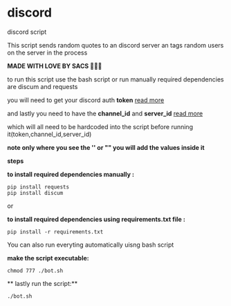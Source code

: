 # discord

discord script

This script sends random quotes to an discord server an tags random users on the server in the process

**MADE WITH LOVE BY SACS 💖💖💖**


to run this script use the bash script or run manually
required dependencies are discum and requests

you will need to get your discord auth **token** [read more](https://youtu.be/WWHZoa0SxCc)

and lastly you need to have the **channel_id** and **server_id** [read more](https://www.youtube.com/watch?v=NLWtSHWKbAI)

which will all need to be hardcoded into the script  before running it(token,channel_id,server_id) 

**note only where you see the '' or "" you will add the values inside it**

**steps**

**to install required dependencies manually :**
```
pip install requests
pip install discum
````
or

**to install required dependencies using requirements.txt file  :**
```
pip install -r requirements.txt
````
You can also run everyting automatically uisng bash script

**make the script executable:**
```
chmod 777 ./bot.sh
````

** lastly run the script:**
```
./bot.sh
````
